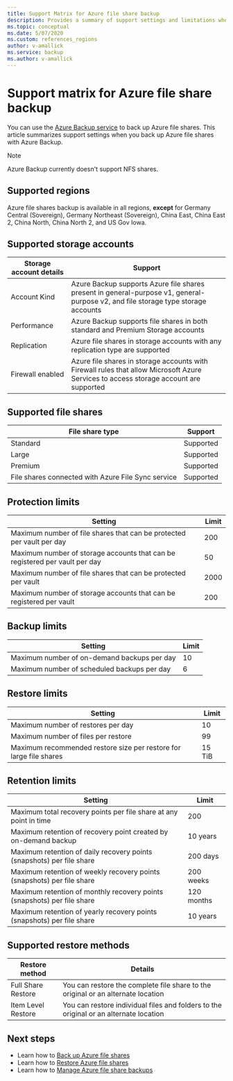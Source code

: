 ```yaml
---
title: Support Matrix for Azure file share backup
description: Provides a summary of support settings and limitations when backing up Azure file shares.
ms.topic: conceptual
ms.date: 5/07/2020
ms.custom: references_regions
author: v-amallick
ms.service: backup
ms.author: v-amallick
---
```


# Support matrix for Azure file share backup

You can use the [Azure Backup service](./backup-overview.md) to back up Azure file shares. This article summarizes support settings when you back up Azure file shares with Azure Backup.

> [!NOTE]
> Azure Backup currently doesn't support NFS shares.

## Supported regions

Azure file shares backup is available in all regions, **except** for Germany Central (Sovereign), Germany Northeast (Sovereign), China East, China East 2, China North, China North 2, and US Gov Iowa.

## Supported storage accounts

| Storage  account details | Support                                                      |
| ------------------------ | ------------------------------------------------------------ |
| Account  Kind            | Azure  Backup supports Azure file shares present in general-purpose v1, general-purpose v2, and file storage type storage accounts |
| Performance              | Azure  Backup supports file shares in both standard and Premium Storage accounts |
| Replication              | Azure  file shares in storage accounts with any replication type are  supported |
| Firewall enabled         | Azure file shares in storage accounts with Firewall rules that allow Microsoft Azure Services to access storage account are supported|

## Supported file shares

| File  share type                                   | Support   |
| -------------------------------------------------- | --------- |
| Standard                                           | Supported |
| Large                                              | Supported |
| Premium                                            | Supported |
| File shares connected with Azure File Sync service | Supported |

## Protection limits

| Setting                                                      | Limit |
| ------------------------------------------------------------ | ----- |
| Maximum  number of file shares that can be protected per vault per day| 200   |
| Maximum  number of storage accounts that can be registered per vault per day | 50    |
| Maximum  number of file shares that can be protected  per vault | 2000   |
| Maximum  number of storage accounts that can be registered per vault | 200   |

## Backup limits

| Setting                                      | Limit |
| -------------------------------------------- | ----- |
| Maximum  number of on-demand backups per day | 10   |
| Maximum  number of scheduled backups per day | 6    |

## Restore limits

| Setting                                                      | Limit   |
| ------------------------------------------------------------ | ------- |
| Maximum number of restores per day                           | 10      |
| Maximum  number of files per restore                         | 99      |
| Maximum  recommended restore size per restore for large file shares | 15  TiB |

## Retention limits

| Setting                                                      | Limit    |
| ------------------------------------------------------------ | -------- |
| Maximum total recovery points per  file share at any point in time | 200      |
| Maximum retention of recovery  point created by on-demand backup | 10 years |
| Maximum retention of daily recovery points (snapshots) per file share| 200 days |
| Maximum retention of weekly recovery points (snapshots) per file share | 200 weeks |
| Maximum retention of monthly recovery points (snapshots) per file share | 120 months |
| Maximum retention of  yearly recovery points (snapshots) per file share | 10 years |

## Supported restore methods

| Restore method     | Details                                                      |
| ------------------ | ------------------------------------------------------------ |
| Full Share Restore | You can restore the complete file  share to the original or an alternate location |
| Item Level Restore | You can restore individual files and folders to the original or an alternate location |

## Next steps

* Learn how to [Back up Azure file shares](backup-afs.md)
* Learn how to [Restore Azure file shares](restore-afs.md)
* Learn how to [Manage Azure file share backups](manage-afs-backup.md)
